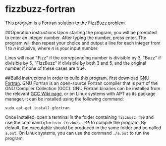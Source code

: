 # fizzbuzz-fortran
This program is a Fortran solution to the FizzBuzz problem.

##Operation instructions
Upon starting the program, you will be prompted to enter an integer number.  After typing the number, press enter.  The program will then repeat your choice and output a line for each integer from 1 to _n_ inclusive, where _n_ is your input number.

Lines will read "Fizz" if the correpsonding number is divisible by 3, "Buzz" if divisible by 5, "FizzBuzz" if divisible by both 3 and 5, and the original number if none of these cases are true.

##Build instructions
In order to build this program, first download [GNU Fortran](https://gcc.gnu.org/fortran/).  GNU Fortran is an open-source Fortran compiler that is part of the GNU Compiler Collection (GCC).  GNU Fortran binaries can be installed from the relevant [GCC Wiki page](https://gcc.gnu.org/wiki/GFortranBinaries), or on Linux systems with APT as its package manager, it can be installed using the following command:

`sudo apt-get install gfortran`

Once installed, open a terminal in the folder containing `fizzbuzz.f90` and use the command `gfortran fizzbuzz.f90` to compile the program.  By default, the executable should be produced in the same folder and be called `a.out`.  On Linux systems, you can use the command `./a.out` to run the program.
